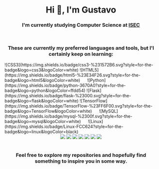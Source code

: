 <h1 align="center">Hi 👋, I'm Gustavo</h1>
<h3 align="center">I'm currently studying Computer Science at <a href="https://www.isec.pt/PT/estudar/licenciaturas/EngInfor/" target="_blank">ISEC</a></h3>

<br>


<h3 align="center">These are currently my preferred languages and tools, but I'l certainly keep on learning:</h3>
![CSS3](https://img.shields.io/badge/css3-%231572B6.svg?style=for-the-badge&logo=css3&logoColor=white)
![HTML5](https://img.shields.io/badge/html5-%23E34F26.svg?style=for-the-badge&logo=html5&logoColor=white) &nbsp;&nbsp;&nbsp;&nbsp;
![Python](https://img.shields.io/badge/python-3670A0?style=for-the-badge&logo=python&logoColor=ffdd54)
![Flask](https://img.shields.io/badge/flask-%23000.svg?style=for-the-badge&logo=flask&logoColor=white)
![TensorFlow](https://img.shields.io/badge/TensorFlow-%23FF6F00.svg?style=for-the-badge&logo=TensorFlow&logoColor=white) &nbsp;&nbsp;&nbsp;&nbsp;
![MySQL](https://img.shields.io/badge/mysql-%2300f.svg?style=for-the-badge&logo=mysql&logoColor=white) &nbsp;&nbsp;&nbsp;&nbsp;
![Linux](https://img.shields.io/badge/Linux-FCC624?style=for-the-badge&logo=linux&logoColor=black)

<br>

<div align="center">
  <span>
   <img src="https://img.shields.io/badge/c-%2300599C.svg?style=for-the-badge&logo=c&logoColor=white"/>
   <img src="https://img.shields.io/badge/css3-%231572B6.svg?style=for-the-badge&logo=css3&logoColor=white"/>
   <img src="https://img.shields.io/badge/python-3670A0?style=for-the-badge&logo=python&logoColor=ffdd54"/>
   <img src="https://img.shields.io/badge/flask-%23000.svg?style=for-the-badge&logo=flask&logoColor=white"/>
   <img src="https://img.shields.io/badge/TensorFlow-%23FF6F00.svg?style=for-the-badge&logo=TensorFlow&logoColor=white"/>
   <img src="https://img.shields.io/badge/mysql-%2300f.svg?style=for-the-badge&logo=mysql&logoColor=white"/>
   <img src="https://img.shields.io/badge/Linux-FCC624?style=for-the-badge&logo=linux&logoColor=black"/>
  </span>
 </div>
 
</br>

<h3 align="center">Feel free to explore my repositories and hopefully find something to inspire you in some way.</h3>


